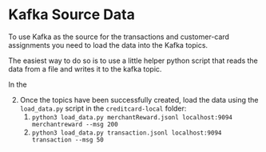# Kafka Source Data

To use Kafka as the source for the transactions and customer-card assignments you need to load the data into the 
Kafka topics.

The easiest way to do so is to use a little helper python script
that reads the data from a file and writes it to the kafka topic.

In the 

2. Once the topics have been successfully created, load the data using the `load_data.py` script in the `creditcard-local` folder:
   1. `python3 load_data.py merchantReward.jsonl localhost:9094 merchantreward --msg 200`
   2. `python3 load_data.py transaction.jsonl localhost:9094 transaction --msg 50`
